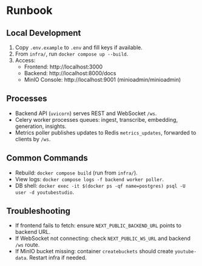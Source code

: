 Runbook
=======

Local Development
-----------------
1. Copy `.env.example` to `.env` and fill keys if available.
2. From `infra/`, run `docker compose up --build`.
3. Access:
   - Frontend: http://localhost:3000
   - Backend: http://localhost:8000/docs
   - MinIO Console: http://localhost:9001 (minioadmin/minioadmin)

Processes
---------
- Backend API (`uvicorn`) serves REST and WebSocket `/ws`.
- Celery worker processes queues: ingest, transcribe, embedding, generation, insights.
- Metrics poller publishes updates to Redis `metrics_updates`, forwarded to clients by `/ws`.

Common Commands
---------------
- Rebuild: `docker compose build` (run from `infra/`).
- View logs: `docker compose logs -f backend worker poller`.
- DB shell: `docker exec -it $(docker ps -qf name=postgres) psql -U user -d youtubestudio`.

Troubleshooting
---------------
- If frontend fails to fetch: ensure `NEXT_PUBLIC_BACKEND_URL` points to backend URL.
- If WebSocket not connecting: check `NEXT_PUBLIC_WS_URL` and backend `/ws` route.
- If MinIO bucket missing: container `createbuckets` should create `youtube-data`. Restart infra if needed.


